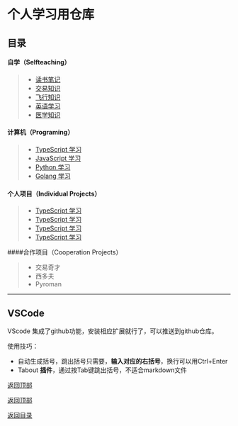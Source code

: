 # 个人学习用仓库

## 目录

#### 自学（Selfteaching）
>* [读书笔记](/ReadingNotes/)
>* [交易知识](/Trade-Learning/)
>* [飞行知识](/Aviation-Learning/)
>* [英语学习](/EN-Learning/)
>* [医学知识](/-Learning/)

#### 计算机（Programing）
>* [TypeScript 学习](/TS-Learning/)
>* [JavaScript 学习](/JS-Learning/)
>* [Python 学习](/PY-Learning/)
>* [Golang 学习](/GO-Learning/)


#### 个人项目（Individual Projects）
>* [TypeScript 学习](/TS-Learning/)
>* [TypeScript 学习](/TS-Learning/)
>* [TypeScript 学习](/TS-Learning/)
>* [TypeScript 学习](/TS-Learning/)

####合作项目（Cooperation Projects）
>* 交易奇才
>* 西多夫
>* Pyroman

---

## VSCode

VScode 集成了github功能，安装相应扩展就行了，可以推送到github仓库。

使用技巧：
* 自动生成括号，跳出括号只需要，**输入对应的右括号**，换行可以用Ctrl+Enter
* Tabout **插件**，通过按Tab键跳出括号，不适合markdown文件

[返回顶部](#目录)

[返回顶部](#目录)

[返回目录](#目录)